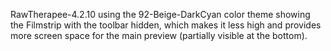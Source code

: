 RawTherapee-4.2.10 using the 92-Beige-DarkCyan color theme showing the
Filmstrip with the toolbar hidden, which makes it less high and provides
more screen space for the main preview (partially visible at the
bottom).